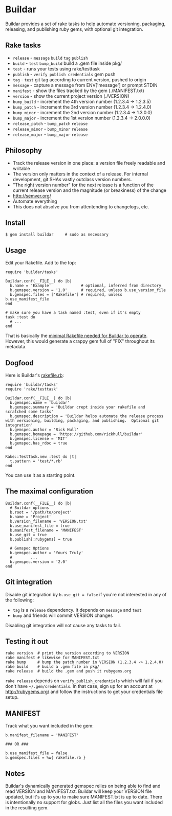 Buildar
=======
Buildar provides a set of rake tasks to help automate versioning, packaging, releasing, and publishing ruby gems, with optional git integration.

Rake tasks
----------
* `release` - `message` `build` `tag` `publish`
* `build` - `test` `bump_build` build a .gem file inside pkg/
* `test` - runs your tests using rake/testtask
* `publish` - `verify publish credentials` gem push
* `tag` - `test` git tag according to current version, pushed to origin
* `message` - capture a message from ENV['message'] or prompt STDIN
* `manifest` - show the files tracked by the gem (./MANIFEST.txt)
* `version` - show the current project version (./VERSION)
* `bump_build` - increment the 4th version number (1.2.3.4 -> 1.2.3.5)
* `bump_patch` - increment the 3rd version number (1.2.3.4 -> 1.2.4.0)
* `bump_minor` - increment the 2nd version number (1.2.3.4 -> 1.3.0.0)
* `bump_major` - increment the 1st version number (1.2.3.4 -> 2.0.0.0)
* `release_patch` - `bump_patch` `release`
* `release_minor` - `bump_minor` `release`
* `release_major` - `bump_major` `release`

Philosophy
----------
* Track the release version in one place: a version file freely readable and writable
* The version only matters in the context of a release.  For internal development, git SHAs vastly outclass version numbers.
* "The right version number" for the next release is a function of the current release version and the magnitude (or breakiness) of the change
* http://semver.org/
* Automate everything
* This does not absolve you from attentending to changelogs, etc.

Install
-------
    $ gem install buildar     # sudo as necessary

Usage
-----
Edit your Rakefile.  Add to the top:

    require 'buildar/tasks'

    Buildar.conf(__FILE__) do |b|
      b.name = 'Example'             # optional, inferred from directory
	  b.gemspec.version = '1.0'      # required, unless b.use_version_file
	  b.gemspec.files = ['Rakefile'] # required, unless b.use_manifest_file
    end

    # make sure you have a task named :test, even if it's empty
    task :test do
	  # ...
    end

That is basically the [minimal Rakefile needed for Buildar to operate](https://github.com/rickhull/buildar/blob/master/examples/minimal.rb).  However, this would generate a crappy gem full of "FIX" throughout its metadata.

Dogfood
-------
Here is Buildar's [rakefile.rb](https://github.com/rickhull/buildar/blob/master/rakefile.rb):

    require 'buildar/tasks'
    require 'rake/testtask'

    Buildar.conf(__FILE__) do |b|
      b.gemspec.name = 'buildar'
      b.gemspec.summary = 'Buildar crept inside your rakefile and scratched some tasks'
      b.gemspec.description = 'Buildar helps automate the release process with versioning, building, packaging, and publishing.  Optional git integration'
      b.gemspec.author = 'Rick Hull'
      b.gemspec.homepage = 'https://github.com/rickhull/buildar'
      b.gemspec.license = 'MIT'
      b.gemspec.has_rdoc = true
    end

    Rake::TestTask.new :test do |t|
      t.pattern = 'test/*.rb'
    end

You can use it as a starting point.

The maximal configuration
---------------------
    Buildar.conf(__FILE__) do |b|
      # Buildar options
      b.root = '/path/to/project'
	  b.name = 'Project'
	  b.version_filename = 'VERSION.txt'
	  b.use_manifest_file = true
	  b.manifest_filename = 'MANIFEST'
	  b.use_git = true
	  b.publish[:rubygems] = true

	  # Gemspec Options
	  b.gemspec.author = 'Yours Truly'
	  #        ...
	  b.gemspec.version = '2.0'
	end

Git integration
---------------
Disable git integration by `b.use_git = false` if you're not interested in any of the following:

* `tag` is a `release` dependency.  It depends on `message` and `test`
* `bump` and friends will commit VERSION changes

Disabling git integration will not cause any tasks to fail.

Testing it out
--------------
    rake version  # print the version according to VERSION
    rake manifest # likewise for MANIFEST.txt
    rake bump     # bump the patch number in VERSION (1.2.3.4 -> 1.2.4.0)
    rake build    # build a .gem file in pkg/
    rake release  # build the .gem and push it rubygems.org

`rake release` depends on `verify_publish_credentials` which will fail if you don't have `~/.gem/credentials`.  In that case, sign up for an account at http://rubygems.org/ and follow the instructions to get your credentials file setup.

MANIFEST
--------
Track what you want included in the gem:

    b.manifest_filename = 'MANIFEST'

	### OR ###

	b.use_manifest_file = false
	b.gemspec.files = %w{ rakefile.rb }


Notes
-----
Buildar's dynamically generated gemspec relies on being able to find and read VERSION and MANIFEST.txt.  Buildar will keep your VERSION file updated, but it's up to you to make sure MANIFEST.txt is up to date.  There is intentionally no support for globs.  Just list all the files you want included in the resulting gem.
